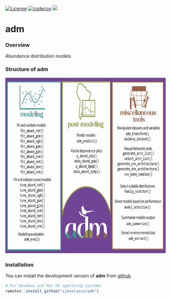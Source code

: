 [![License](https://img.shields.io/badge/license-GPL%20%28%3E=%203%29-lightgrey.svg?style=flat)](http://www.gnu.org/licenses/gpl-3.0.html) [![codecov](https://codecov.io/github/sjevelazco/adm/graph/badge.svg?token=cKRmbNhn0A)](https://codecov.io/github/sjevelazco/adm) [![](https://www.repostatus.org/badges/latest/active.svg)](https://www.repostatus.org/#active)

# adm

### Overview

Abundance distribution models

### Structure of adm

<a href='https://sjevelazco.github.io/adm'><img src="man/figures/adm.png" align="centre" height="550"/></a>


### Installation

You can install the development version of **adm** from [github](https://github.com/sjevelazco/adm)

``` r
# For Windows and Mac OS operating systems
remotes::install_github("sjevelazco/adm")
```
